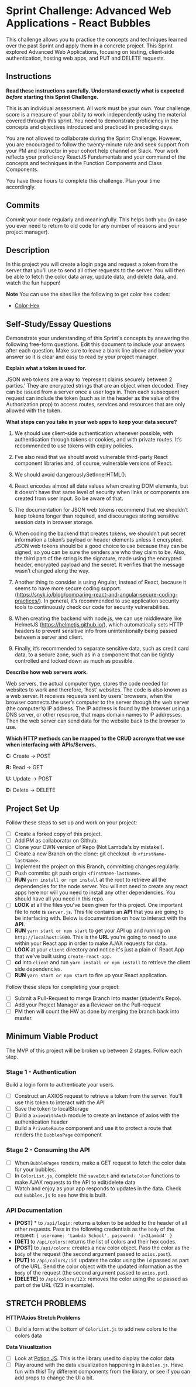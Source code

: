 # Sprint Challenge: Advanced Web Applications - React Bubbles

This challenge allows you to practice the concepts and techniques learned over the past Sprint and apply them in a concrete project. This Sprint explored Advanced Web Applications, focusing on testing, client-side authentication, hosting web apps, and PUT and DELETE requests.

## Instructions

**Read these instructions carefully. Understand exactly what is expected _before_ starting this Sprint Challenge.**

This is an individual assessment. All work must be your own. Your challenge score is a measure of your ability to work independently using the material covered through this sprint. You need to demonstrate proficiency in the concepts and objectives introduced and practiced in preceding days.

You are not allowed to collaborate during the Sprint Challenge. However, you are encouraged to follow the twenty-minute rule and seek support from your PM and Instructor in your cohort help channel on Slack. Your work reflects your proficiency ReactJS Fundamentals and your command of the concepts and techniques in the Function Components and Class Components.

You have three hours to complete this challenge. Plan your time accordingly.

## Commits

Commit your code regularly and meaningfully. This helps both you (in case you ever need to return to old code for any number of reasons and your project manager).

## Description

In this project you will create a login page and request a token from the server that you'll use to send all other requests to the server. You will then be able to fetch the color data array, update data, and delete data, and watch the fun happen!

**Note** You can use the sites like the following to get color hex codes:

- [Color-Hex](https://www.color-hex.com/)

## Self-Study/Essay Questions

Demonstrate your understanding of this Sprint's concepts by answering the following free-form questions. Edit this document to include your answers after each question. Make sure to leave a blank line above and below your answer so it is clear and easy to read by your project manager.

**Explain what a token is used for.**

JSON web tokens are a way to ‘represent claims securely between 2 parties.’ They are encrypted strings that are an object when decoded. They can be issued from a server once a user logs in. Then each subsequent request can include the token (such as in the header as the value of the Authorization prop) to access routes, services and resources that are only allowed with the token.

**What steps can you take in your web apps to keep your data secure?**

1. We should use client-side authentication whenever possible, with authentication through tokens or cookies, and with private routes. It’s recommended to use tokens with expiry policies.

2. I’ve also read that we should avoid vulnerable third-party React component libraries and, of course, vulnerable versions of React.

3. We should avoid dangerouslySetInnerHTML().

4. React encodes almost all data values when creating DOM elements, but it doesn’t have that same level of security when links or components are created from user input. So be aware of that.

5. The documentation for JSON web tokens recommend that we shouldn’t keep tokens longer than required, and discourages storing sensitive session data in browser storage.

6. When coding the backend that creates tokens, we shouldn’t put secret information a token’s payload or header elements unless it encrypted.  JSON web tokens should be a good choice to use because they can be signed, so you can be sure the senders are who they claim to be. Also, the third part of the string is the signature, made using the encrypted header, encrypted payload and the secret. It verifies that the message wasn’t changed along the way.

7. Another thing to consider is using Angular, instead of React, because it seems to have more secure coding support. (https://snyk.io/blog/comparing-react-and-angular-secure-coding-practices/). In general, it’s recommended to use application security tools to continuously check our code for security vulnerabilities.

8. When creating the backend with node.js, we can use middleware like HelmetJS (https://helmetjs.github.io/), which automatically sets HTTP headers to prevent sensitive info from unintentionally being passed between a server and client.

9. Finally, it’s recommended to separate sensitive data, such as credit card data, to a secure zone, such as in a component that can be tightly controlled and locked down as much as possible.

**Describe how web servers work.**

Web servers, the actual computer type, stores the code needed for websites to work and therefore, ‘host’ websites. The code is also known as a web server. It receives requests sent by users’ browsers, when the browser connects the user’s computer to the server through the web server (the computer’s) IP address. The IP address is found by the browser using a DNS server, or other resource, that maps domain names to IP addresses. Then the web server can send data for the website back to the browser to use.

**Which HTTP methods can be mapped to the CRUD acronym that we use when interfacing with APIs/Servers.**

**C:** Create → POST

**R:** Read → GET

**U:** Update → POST

**D:** Delete → DELETE

## Project Set Up

Follow these steps to set up and work on your project:

- [ ] Create a forked copy of this project.
- [ ] Add PM as collaborator on Github.
- [ ] Clone your OWN version of Repo (Not Lambda's by mistake!).
- [ ] Create a new Branch on the clone: git checkout -b `<firstName-lastName>`.
- [ ] Implement the project on this Branch, committing changes regularly.
- [ ] Push commits: git push origin `<firstName-lastName>`.
- [ ] **RUN** `yarn install or npm install` at the root to retrieve all the dependencies for the node server. You will not need to create any react apps here nor will you need to install any other dependencies. You should have all you need in this repo.
- [ ] **LOOK** at all the files you've been given for this project. One important file to note is `server.js`. This file contains an **API** that you are going to be interfacing with. Below is documentation on how to interact with the **API**.
- [ ] **RUN** `yarn start or npm start` to get your API up and running on `http://localhost:5000`. This is the **URL** you're going to need to use within your React app in order to make AJAX requests for data.
- [ ] **LOOK** at your `client` directory and notice it's just a plain ol' React App that we've built using `create-react-app`.
- [ ] **cd** into `client` and run `yarn install or npm install` to retrieve the client side dependencies.
- [ ] **RUN** `yarn start or npm start` to fire up your React application.

Follow these steps for completing your project:

- [ ] Submit a Pull-Request to merge <firstName-lastName> Branch into master (student's  Repo).
- [ ] Add your Project Manager as a Reviewer on the Pull-request
- [ ] PM then will count the HW as done by  merging the branch back into master.

## Minimum Viable Product

The MVP of this project will be broken up between 2 stages. Follow each step.

### Stage 1 - Authentication

Build a login form to authenticate your users.

- [ ] Construct an AXIOS request to retrieve a token from the server. You'll use this token to interact with the API
- [ ] Save the token to localStorage
- [ ] Build a `axiosWithAuth` module to create an instance of axios with the authentication header
- [ ] Build a `PrivateRoute` component and use it to protect a route that renders the `BubblesPage` component

### Stage 2 - Consuming the API

- [ ] When `BubblePages` renders, make a GET request to fetch the color data for your bubbles.
- [ ] In `ColorList.js`, complete the `saveEdit` and `deleteColor` functions to make AJAX requests to the API to edit/delete data
- [ ] Watch and enjoy as your app responds to updates in the data. Check out `Bubbles.js` to see how this is built.

### API Documentation

  * **[POST]** * to `/api/login`: returns a token to be added to the header of all other requests. Pass in the following credentials as the `body` of the request: `{ username: 'Lambda School', password: 'i<3Lambd4' }`
  * **[GET]** to `/api/colors`: returns the list of colors and their hex codes.
  * **[POST]** to `/api/colors`: creates a new color object. Pass the color as the `body` of the request (the second argument passed to `axios.post`).
  * **[PUT]** to `/api/colors/:id`: updates the color using the `id` passed as part of the URL. Send the color object with the updated information as the `body` of the request (the second argument passed to `axios.put`).
  * **[DELETE]** to `/api/colors/123`: removes the color using the `id` passed as part of the URL (123 in example).

## STRETCH PROBLEMS

**HTTP/Axios Stretch Problems**

- [ ] Build a form at the bottom of `ColorList.js` to add new colors to the colors data

**Data Visualization**

- [ ] Look at [Potion JS](https://potion.js.org/). This is the library used to display the color data
- [ ] Play around with the data visualization happening in `Bubbles.js`. Have fun with this! Try different components from the library, or see if you can add props to change the UI a bit.
